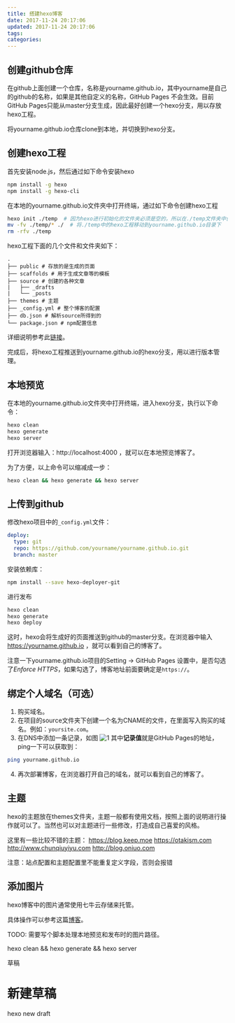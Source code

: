 ```yaml
---
title: 搭建hexo博客
date: 2017-11-24 20:17:06
updated: 2017-11-24 20:17:06
tags:
categories:
---
```


## 创建github仓库
在github上面创建一个仓库，名称是yourname.github.io，其中yourname是自己的github的名称，如果是其他自定义的名称，GitHub Pages 不会生效。目前GitHub Pages只能从master分支生成，因此最好创建一个hexo分支，用以存放hexo工程。

将yourname.github.io仓库clone到本地，并切换到hexo分支。

<!--more-->

## 创建hexo工程

首先安装node.js，然后通过如下命令安装hexo
```bash
npm install -g hexo
npm install -g hexo-cli
```
在本地的yourname.github.io文件夾中打开终端，通过如下命令创建hexo工程
```bash
hexo init ./temp  # 因为hexo进行初始化的文件夹必须是空的，所以在./temp文件夹中创建并初始化了一个hexo工程
mv -fv ./temp/* ./  # 将./temp中的hexo工程移动到yourname.github.io目录下
rm -rfv ./temp
```

hexo工程下面的几个文件和文件夹如下：
```plain
.
├── public # 存放的是生成的页面
├── scaffolds # 用于生成文章等的模板
├── source # 创建的各种文章
|   ├── _drafts
|   └── _posts
├── themes # 主题
├── _config.yml # 整个博客的配置
├── db.json # 解析source所得到的
└── package.json # npm配置信息
```
详细说明参考此[链接](https://hexo.io/docs/setup.html)。

完成后，将hexo工程推送到yourname.github.io的hexo分支，用以进行版本管理。

## 本地预览
在本地的yourname.github.io文件夾中打开终端，进入hexo分支，执行以下命令：
```bash
hexo clean
hexo generate
hexo server
```
打开浏览器输入：http://localhost:4000 ，就可以在本地预览博客了。

为了方便，以上命令可以缩减成一步：
```bash
hexo clean && hexo generate && hexo server
```

## 上传到github
修改hexo项目中的`_config.yml`文件：
```yml
deploy:
  type: git
  repo: https://github.com/yourname/yourname.github.io.git
  branch: master
```

安装依赖库：
```bash
npm install --save hexo-deployer-git
```

进行发布
```bash
hexo clean
hexo generate
hexo deploy
```
这时，hexo会将生成好的页面推送到github的master分支。在浏览器中输入 https://yourname.github.io ，就可以看到自己的博客了。

注意一下yourname.github.io项目的Setting -> GitHub Pages 设置中，是否勾选了*Enforce HTTPS*，如果勾选了，博客地址前面要确定是`https://`。

## 绑定个人域名（可选）
1. 购买域名。
2. 在项目的source文件夹下创建一个名为CNAME的文件，在里面写入购买的域名。例如：`yoursite.com`。
3. 在DNS中添加一条记录，如图
![1](/images/1.png)
其中**记录值**就是GitHub Pages的地址，ping一下可以获取到：
```bash
ping yourname.github.io
```
4. 再次部署博客，在浏览器打开自己的域名，就可以看到自己的博客了。

## 主题

hexo的主题放在themes文件夹，主题一般都有使用文档，按照上面的说明进行操作就可以了。当然也可以对主题进行一些修改，打造成自己喜爱的风格。

这里有一些比较不错的主题：
https://blog.keep.moe
https://otakism.com
http://www.chunqiuyiyu.com
http://blog.oniuo.com

注意：站点配置和主题配置里不能重复定义字段，否则会报错

## 添加图片

hexo博客中的图片通常使用七牛云存储来托管。

具体操作可以参考这篇[博客](http://www.jianshu.com/p/ec2c8acf63cd)。

TODO: 需要写个脚本处理本地预览和发布时的图片路径。



hexo clean && hexo generate && hexo server

草稿

# 新建草稿
hexo new draft <title>
# 发布草稿为post
hexo publish draft <title>


hexo generate #使用 Hexo 生成静态文件快速而且简单
hexo generate --watch #监视文件变动
hexo clean #清除缓存 网页正常情况下可以忽略此条命令

圆形头像

生成博文是执行 hexo g && gulp 就会根据 gulpfile.js 中的配置，对 public 目录中的静态资源文件进行压缩。

修改内容区域的宽度
编辑主题的 source/css/_variables/custom.styl 文件，新增变量：

// 修改成你期望的宽度
$content-desktop = 700px

// 当视窗超过 1600px 后的宽度
$content-desktop-large = 900px


更换Hexo的markdown渲染引擎，hexo-renderer-kramed引擎是在默认的渲染引擎hexo-renderer-marked的基础上修改了一些bug，两者比较接近，也比较轻量级。

1
2
npm uninstall hexo-renderer-marked --save
npm install hexo-renderer-kramed --save
执行上面的命令即可，先卸载原来的渲染引擎，再安装新的。

然后，跟换引擎后行间公式可以正确渲染了，但是这样还没有完全解决问题，行内公式的渲染还是有问题，因为hexo-renderer-kramed引擎也有语义冲突的问题。接下来到博客根目录下，找到node_modules\kramed\lib\rules\inline.js，把第11行的escape变量的值做相应的修改：

1
2
//  escape: /^\\([\\`*{}\[\]()#$+\-.!_>])/,
  escape: /^\\([`*\[\]()#$+\-.!_>])/,
这一步是在原基础上取消了对\\,\{,\}的转义(escape)。
同时把第20行的em变量也要做相应的修改。

1
2
//  em: /^\b_((?:__|[\s\S])+?)_\b|^\*((?:\*\*|[\s\S])+?)\*(?!\*)/,
  em: /^\*((?:\*\*|[\s\S])+?)\*(?!\*)/,
重新启动hexo（先clean再generate）,问题完美解决。哦，如果不幸还没解决的话，看看是不是还需要在使用的主题中配置mathjax开关。

http://xudongyang.coding.me/math-in-hexo/

